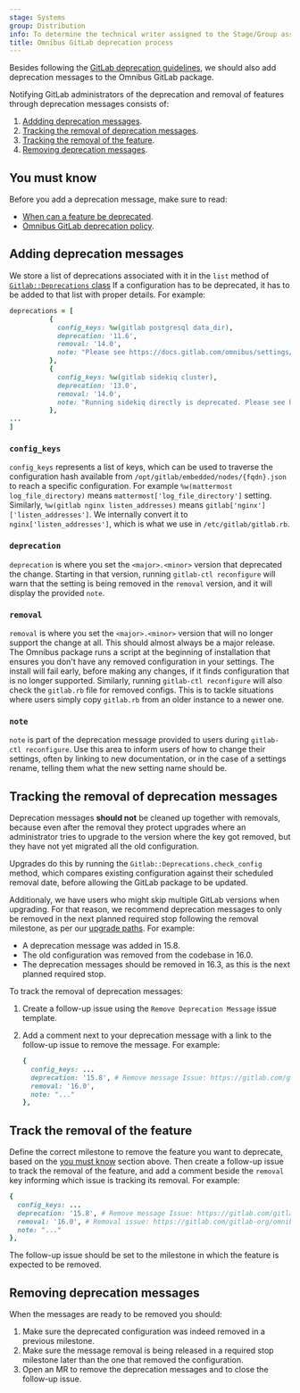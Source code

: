 ```yaml
---
stage: Systems
group: Distribution
info: To determine the technical writer assigned to the Stage/Group associated with this page, see https://handbook.gitlab.com/handbook/product/ux/technical-writing/#assignments
title: Omnibus GitLab deprecation process
---
```


Besides following the [GitLab deprecation guidelines](https://handbook.gitlab.com/handbook/product/gitlab-the-product/#deprecations-removals-and-breaking-changes), we should also add deprecation messages
to the Omnibus GitLab package.

Notifying GitLab administrators of the deprecation and removal of features through deprecation messages consists of:

1. [Addding deprecation messages](#adding-deprecation-messages).
1. [Tracking the removal of deprecation messages](#tracking-the-removal-of-deprecation-messages).
1. [Tracking the removal of the feature](#track-the-removal-of-the-feature).
1. [Removing deprecation messages](#removing-deprecation-messages).

## You must know

Before you add a deprecation message, make sure to read:

- [When can a feature be deprecated](https://docs.gitlab.com/ee/development/deprecation_guidelines/#when-can-a-feature-be-deprecated).
- [Omnibus GitLab deprecation policy](https://docs.gitlab.com/ee/administration/package_information/deprecation_policy.html).

## Adding deprecation messages

We store a list of deprecations associated with it in the `list` method of
[`Gitlab::Deprecations` class](https://gitlab.com/gitlab-org/omnibus-gitlab/blob/master/files/gitlab-cookbooks/package/libraries/deprecations.rb)
If a configuration has to be deprecated, it has to be added to that list with
proper details. For example:

```ruby
deprecations = [
          {
            config_keys: %w(gitlab postgresql data_dir),
            deprecation: '11.6',
            removal: '14.0',
            note: "Please see https://docs.gitlab.com/omnibus/settings/database.html#store-postgresql-data-in-a-different-directory for how to use postgresql['dir']"
          },
          {
            config_keys: %w(gitlab sidekiq cluster),
            deprecation: '13.0',
            removal: '14.0',
            note: "Running sidekiq directly is deprecated. Please see https://docs.gitlab.com/ee/administration/operations/extra_sidekiq_processes.html for how to use sidekiq-cluster."
          },
...
]
```

### `config_keys`

`config_keys` represents a list of keys, which can be used to traverse the configuration hash available
from `/opt/gitlab/embedded/nodes/{fqdn}.json` to reach a specific configuration.
For example `%w(mattermost log_file_directory)` means `mattermost['log_file_directory']` setting.
Similarly, `%w(gitlab nginx listen_addresses)` means `gitlab['nginx']['listen_addresses']`.
We internally convert it to `nginx['listen_addresses']`, which is what we use in `/etc/gitlab/gitlab.rb`.

### `deprecation`

`deprecation` is where you set the `<major>.<minor>` version that deprecated the change.
Starting in that version, running `gitlab-ctl reconfigure` will warn that the setting is being removed in the `removal`
version, and it will display the provided `note`.

### `removal`

`removal` is where you set the `<major>.<minor>` version that will no longer support the change at all.
This should almost always be a major release. The Omnibus package runs a script at the beginning of installation that ensures you don't have any removed configuration in your settings. The install will fail early, before making any changes, if it finds configuration that is no longer supported. Similarly, running `gitlab-ctl reconfigure` will also check the `gitlab.rb` file for removed configs. This is to tackle situations where users simply copy `gitlab.rb` from an older instance to a newer one.

### `note`

`note` is part of the deprecation message provided to users during `gitlab-ctl reconfigure`.
Use this area to inform users of how to change their settings, often by linking to new documentation,
or in the case of a settings rename, telling them what the new setting name should be.

## Tracking the removal of deprecation messages

Deprecation messages **should not** be cleaned up together with removals, because even after the removal they protect upgrades
where an administrator tries to upgrade to the version where the key got removed, but they have not yet migrated all
the old configuration.

Upgrades do this by running the `Gitlab::Deprecations.check_config` method, which compares existing
configuration against their scheduled removal date, before allowing the GitLab package to be updated.

Additionaly, we have users who might skip multiple GitLab versions when upgrading. For that reason, we recommend deprecation
messages to only be removed in the next planned required stop following the removal milestone, as per our
[upgrade paths](https://docs.gitlab.com/ee/update/index.html#upgrade-paths). For example:

- A deprecation message was added in 15.8.
- The old configuration was removed from the codebase in 16.0.
- The deprecation messages should be removed in 16.3, as this is the next planned required stop.

To track the removal of deprecation messages:

1. Create a follow-up issue using the `Remove Deprecation Message` issue template.
1. Add a comment next to your deprecation message with a link to the follow-up issue to remove the message. For example:

   ```ruby
   {
     config_keys: ...
     deprecation: '15.8', # Remove message Issue: https://gitlab.com/gitlab-org/omnibus-gitlab/-/issues/XYZ
     removal: '16.0', 
     note: "..."
   },
   ```

## Track the removal of the feature

Define the correct milestone to remove the feature you want to deprecate, based on the [you must know](#you-must-know)
section above. Then create a follow-up issue to track the removal of the feature, and add a comment
beside the `removal` key informing which issue is tracking its removal. For example:

```ruby
{
  config_keys: ...
  deprecation: '15.8', # Remove message Issue: https://gitlab.com/gitlab-org/omnibus-gitlab/-/issues/1
  removal: '16.0', # Removal issue: https://gitlab.com/gitlab-org/omnibus-gitlab/-/issues/2
  note: "..."
},
```

The follow-up issue should be set to the milestone in which the feature is expected to be removed.

## Removing deprecation messages

When the messages are ready to be removed you should:

1. Make sure the deprecated configuration was indeed removed in a previous milestone.
1. Make sure the message removal is being released in a required stop milestone later than the one that removed the configuration.
1. Open an MR to remove the deprecation messages and to close the follow-up issue.
